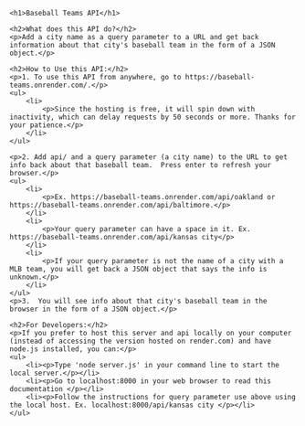
    <h1>Baseball Teams API</h1>

    <h2>What does this API do?</h2>
    <p>Add a city name as a query parameter to a URL and get back information about that city's baseball team in the form of a JSON object.</p>

    <h2>How to Use this API:</h2>
    <p>1. To use this API from anywhere, go to https://baseball-teams.onrender.com/.</p>
    <ul>
        <li>
            <p>Since the hosting is free, it will spin down with inactivity, which can delay requests by 50 seconds or more. Thanks for your patience.</p>
        </li>
    </ul>

    <p>2. Add api/ and a query parameter (a city name) to the URL to get info back about that baseball team.  Press enter to refresh your browser.</p>
    <ul>
        <li>
            <p>Ex. https://baseball-teams.onrender.com/api/oakland or https://baseball-teams.onrender.com/api/baltimore.</p>
        </li>
        <li>
            <p>Your query parameter can have a space in it. Ex. https://baseball-teams.onrender.com/api/kansas city</p>
        </li>
        <li>
            <p>If your query parameter is not the name of a city with a MLB team, you will get back a JSON object that says the info is unknown.</p>
        </li>
    </ul>
    <p>3.  You will see info about that city's baseball team in the browser in the form of a JSON object.</p>

    <h2>For Developers:</h2>
    <p>If you prefer to host this server and api locally on your computer (instead of accessing the version hosted on render.com) and have node.js installed, you can:</p>
    <ul>
        <li><p>Type 'node server.js' in your command line to start the local server.</p></li> 
        <li><p>Go to localhost:8000 in your web browser to read this documentation </p></li>
        <li><p>Follow the instructions for query parameter use above using the local host. Ex. localhost:8000/api/kansas city </p></li>
    </ul>
